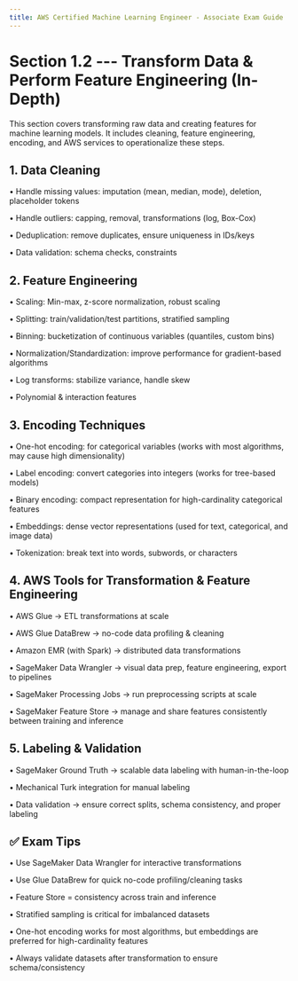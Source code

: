 ```yaml
---
title: AWS Certified Machine Learning Engineer - Associate Exam Guide
---
```


# Section 1.2 --- Transform Data & Perform Feature Engineering (In-Depth)

This section covers transforming raw data and creating features for
machine learning models. It includes cleaning, feature engineering,
encoding, and AWS services to operationalize these steps.

## 1. Data Cleaning

• Handle missing values: imputation (mean, median, mode), deletion,
placeholder tokens

• Handle outliers: capping, removal, transformations (log, Box-Cox)

• Deduplication: remove duplicates, ensure uniqueness in IDs/keys

• Data validation: schema checks, constraints

## 2. Feature Engineering

• Scaling: Min-max, z-score normalization, robust scaling

• Splitting: train/validation/test partitions, stratified sampling

• Binning: bucketization of continuous variables (quantiles, custom
bins)

• Normalization/Standardization: improve performance for gradient-based
algorithms

• Log transforms: stabilize variance, handle skew

• Polynomial & interaction features

## 3. Encoding Techniques

• One-hot encoding: for categorical variables (works with most
algorithms, may cause high dimensionality)

• Label encoding: convert categories into integers (works for tree-based
models)

• Binary encoding: compact representation for high-cardinality
categorical features

• Embeddings: dense vector representations (used for text, categorical,
and image data)

• Tokenization: break text into words, subwords, or characters

## 4. AWS Tools for Transformation & Feature Engineering

• AWS Glue → ETL transformations at scale

• AWS Glue DataBrew → no-code data profiling & cleaning

• Amazon EMR (with Spark) → distributed data transformations

• SageMaker Data Wrangler → visual data prep, feature engineering,
export to pipelines

• SageMaker Processing Jobs → run preprocessing scripts at scale

• SageMaker Feature Store → manage and share features consistently
between training and inference

## 5. Labeling & Validation

• SageMaker Ground Truth → scalable data labeling with human-in-the-loop

• Mechanical Turk integration for manual labeling

• Data validation → ensure correct splits, schema consistency, and
proper labeling

## ✅ Exam Tips

• Use SageMaker Data Wrangler for interactive transformations

• Use Glue DataBrew for quick no-code profiling/cleaning tasks

• Feature Store = consistency across train and inference

• Stratified sampling is critical for imbalanced datasets

• One-hot encoding works for most algorithms, but embeddings are
preferred for high-cardinality features

• Always validate datasets after transformation to ensure
schema/consistency
